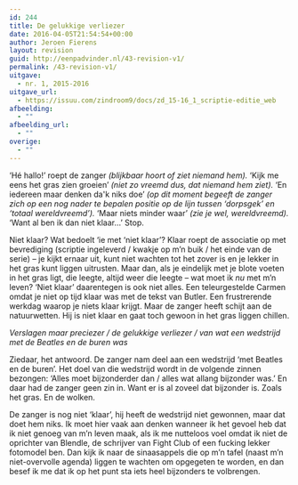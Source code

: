```yaml
---
id: 244
title: De gelukkige verliezer
date: 2016-04-05T21:54:54+00:00
author: Jeroen Fierens
layout: revision
guid: http://eenpadvinder.nl/43-revision-v1/
permalink: /43-revision-v1/
uitgave:
  - nr. 1, 2015-2016
uitgave_url:
  - https://issuu.com/zindroom9/docs/zd_15-16_1_scriptie-editie_web
afbeelding:
  - ""
afbeelding_url:
  - ""
overige:
  - ""
---
```

‘Hé hallo!’ roept de zanger _(blijkbaar hoort of ziet niemand hem)._
‘Kijk me eens het gras zien groeien’ _(niet zo vreemd dus, dat niemand hem ziet)._
‘En iedereen maar denken da'k niks doe’ _(op dit moment begeeft de zanger zich op een nog nader te bepalen positie op de lijn tussen ‘dorpsgek’ en ‘totaal wereldvreemd’)._
‘Maar niets minder waar’ _(zie je wel, wereldvreemd)._
‘Want al ben ik dan niet klaar…’ Stop.

Niet klaar? Wat bedoelt ‘ie met ‘niet klaar’? Klaar roept de associatie op met bevrediging (scriptie ingeleverd / kwakje op m’n buik / het einde van de serie) – je kijkt ernaar uit, kunt niet wachten tot het zover is en je lekker in het gras kunt liggen uitrusten. Maar dan, als je eindelijk met je blote voeten in het gras ligt, die leegte, altijd weer die leegte – wat moet ik _nu_ met m’n leven? ‘Niet klaar’ daarentegen is ook niet alles. Een teleurgestelde Carmen omdat je niet op tijd klaar was met de tekst van Butler. Een frustrerende werkdag waarop je niets klaar krijgt. Maar de zanger heeft schijt aan de natuurwetten. Hij is niet klaar en gaat toch gewoon in het gras liggen chillen.

_Verslagen maar preciezer / de gelukkige verliezer / van wat een wedstrijd met de Beatles en de buren was_

Ziedaar, het antwoord. De zanger nam deel aan een wedstrijd ‘met Beatles en de buren’. Het doel van die wedstrijd wordt in de volgende zinnen bezongen: ‘Alles moet bijzonderder dan / alles wat allang bijzonder was.’ En daar had de zanger geen zin in. Want er is al zoveel dat bijzonder is. Zoals het gras. En de wolken.

De zanger is nog niet ‘klaar’, hij heeft de wedstrijd niet gewonnen, maar dat doet hem niks. Ik moet hier vaak aan denken wanneer ik het gevoel heb dat ik niet genoeg van m’n leven maak, als ik me nutteloos voel omdat ik niet de oprichter van Blendle, de schrijver van Fight Club of een fucking lekker fotomodel ben. Dan kijk ik naar de sinaasappels die op m’n tafel (naast m’n niet-overvolle agenda) liggen te wachten om opgegeten te worden, en dan besef ik me dat ik op het punt sta iets heel bijzonders te volbrengen.